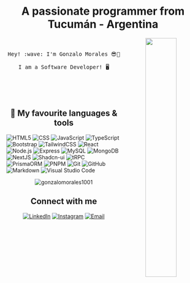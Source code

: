 <h1 align="center">A passionate programmer from Tucumán - Argentina</h3>

<p align="center">
  <img src="https://media.giphy.com/media/l0He4nkyI5cMhXzvW/giphy.gif" width="40%" align="right">
  <br><br>
  <samp>
    Hey! :wave: I'm Gonzalo Morales 😎🤘
    <br><br>
    I am a Software Developer! 🖥️
  </samp>
</p>

<br>
<br>
<br>

<h2 align="center">🔧 My favourite languages & tools</h3>
<p align"center">
  
![HTML5](https://img.shields.io/badge/-HTML5-333333?style=flat&logo=HTML5)
![CSS](https://img.shields.io/badge/-CSS-333333?style=flat&logo=CSS3&logoColor=1572B6)
![JavaScript](https://img.shields.io/badge/-JavaScript-333333?style=flat&logo=javascript)
![TypeScript](https://img.shields.io/badge/-TypeScript-333333?style=flat&logo=typescript)
![Bootstrap](https://img.shields.io/badge/-Bootstrap-333333?style=flat&logo=bootstrap&logoColor=563D7C)
![TailwindCSS](https://img.shields.io/badge/-TailwindCSS-333333?style=flat&logo=tailwindcss)
![React](https://img.shields.io/badge/-React-333333?style=flat&logo=react)
![Node.js](https://img.shields.io/badge/-Node.js-333333?style=flat&logo=node.js)
![Express](https://img.shields.io/badge/-ExpressJS-333333?style=flat&logo=express)
![MySQL](https://img.shields.io/badge/-MySQL-333333?style=flat&logo=mysql)
![MongoDB](https://img.shields.io/badge/-MongoDB-333333?style=flat&logo=mongodb)
![NextJS](https://img.shields.io/badge/-NextJS-333333?style=flat&logo=next.js)
![Shadcn-ui](https://img.shields.io/badge/-shadcn/ui-333333?style=flat&logo=shadcnui)
![tRPC](https://img.shields.io/badge/-tRPC-333333?style=flat&logo=trpc)
![PrismaORM](https://img.shields.io/badge/-PrismaORM-333333?style=flat&logo=prisma)
![PNPM](https://img.shields.io/badge/-PNPM-333333?style=flat&logo=pnpm)
![Git](https://img.shields.io/badge/-Git-333333?style=flat&logo=git)
![GitHub](https://img.shields.io/badge/-GitHub-333333?style=flat&logo=github)
![Markdown](https://img.shields.io/badge/-Markdown-333333?style=flat&logo=markdown)
![Visual Studio Code](https://img.shields.io/badge/-Visual%20Studio%20Code-333333?style=flat&logo=visual-studio-code&logoColor=007ACC)
</p>


<p align="center"><img align="center" src="https://github-readme-stats.vercel.app/api/top-langs?username=gonzalomorales1001&show_icons=true&locale=en&layout=compact" alt="gonzalomorales1001" /></p>

<h2 align="center">Connect with me</h3>

<p align="center">
<!-- <a href="https://portfolio-preview-gm.netlify.app/"><img alt="Website" src="https://img.shields.io/badge/Website-Gonzalo%20Morales-cyan?style=flat-square&logo=internet-explorer"></a> -->
<a href="https://linkedin.com/in/gonzalomorales-web"><img alt="LinkedIn" src="https://img.shields.io/badge/LinkedIn-Gonzalo%20Morales-cyan?style=flat-square&logo=linkedin"></a>
<a href="https://www.instagram.com/goncho021/"><img alt="Instagram" src="https://img.shields.io/badge/Instagram-@goncho021-cyan?style=flat-square&logo=instagram"></a>
<a href="mailto:gonzalomorales1001@gmail.com"><img alt="Email" src="https://img.shields.io/badge/Email-gonzalomorales1001@gmail.com-cyan?style=flat-square&logo=gmail"></a>
</p>

<!--
Here are some ideas to get you started:

- 🔭 I’m currently working on 
- 🌱 I’m currently learning ...
- 👯 I’m looking to collaborate on ...
- 🤔 I’m looking for help with 
- 💬 Ask me about 
- 📫 How to reach me: Write a message in my social networks
- 😄 Pronouns: Goncho
- ⚡ Fun fact: ...
-->
